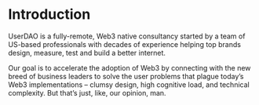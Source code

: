 # Introduction

UserDAO is a fully-remote, Web3 native consultancy started by a team of US-based professionals with decades of experience helping top brands design, measure, test and build a better internet.&#x20;

Our goal is to accelerate the adoption of Web3 by connecting with the new breed of business leaders to solve the user problems that plague today’s Web3 implementations – clumsy design, high cognitive load, and technical complexity. But that’s just, like, our opinion, man.

